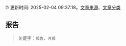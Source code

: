 :alarm_clock: 更新时间: 2025-02-04 09:37:18。[文章来源](/README.md)、[文章分类](/TAGS.md)

## 报告


> 关键字：`报告`、`月报`



